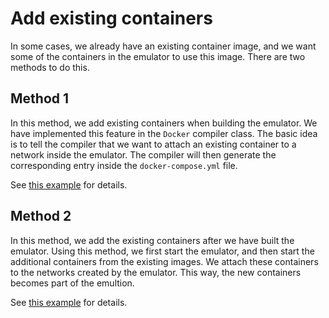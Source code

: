 # Add existing containers

In some cases, we already have an existing container image, and we want
some of the containers in the emulator to use this image. There are two
methods to do this. 


## Method 1

In this method, we add existing containers when building the emulator. 
We have implemented this feature in the `Docker` compiler class. The basic idea
is to tell the compiler that we want to attach an existing container to 
a network inside the emulator. The compiler will then generate the corresponding
entry inside the `docker-compose.yml` file.

See [this example](./method1/README.md) for details.


## Method 2

In this method, we add the existing containers after we have built the emulator.
Using this method, we first start the emulator, and then start the additional containers
from the existing images. We attach these containers to the networks created by the emulator.
This way, the new containers becomes part of the emultion.

See [this example](./method2/README.md) for details.
